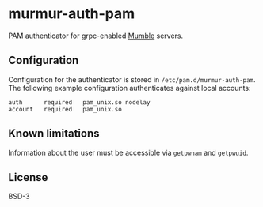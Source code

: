 # murmur-auth-pam

PAM authenticator for grpc-enabled [Mumble](http://mumble.info/) servers.

## Configuration

Configuration for the authenticator is stored in `/etc/pam.d/murmur-auth-pam`. The following example configuration authenticates against local accounts:

    auth      required   pam_unix.so nodelay
    account   required   pam_unix.so

## Known limitations

Information about the user must be accessible via `getpwnam` and `getpwuid`.

## License

BSD-3
